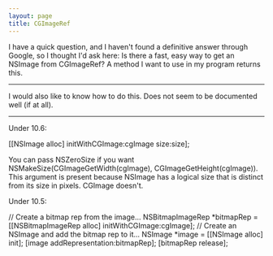 ```yaml
---
layout: page
title: CGImageRef
---
```


I have a quick question, and I haven't found a definitive answer through Google, so I thought I'd ask here: Is there a fast, easy way to get an NSImage from CGImageRef? A method I want to use in my program returns this.

----

I would also like to know how to do this.  Does not seem to be documented well (if at all).

----

Under 10.6:  

    
[[NSImage alloc] initWithCGImage:cgImage size:size];

You can pass     NSZeroSize if you want     NSMakeSize(CGImageGetWidth(cgImage), CGImageGetHeight(cgImage)).  This argument is present because NSImage has a logical size that is distinct from its size in pixels.  CGImage doesn't.  

Under 10.5:

    

// Create a bitmap rep from the image...
NSBitmapImageRep *bitmapRep = [[NSBitmapImageRep alloc] initWithCGImage:cgImage];
// Create an NSImage and add the bitmap rep to it...
NSImage *image = [[NSImage alloc] init];
[image addRepresentation:bitmapRep];
[bitmapRep release];


